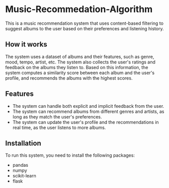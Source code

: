 # Music-Recommedation-Algorithm

This is a music recommendation system that uses content-based filtering to suggest albums to the user based on their preferences and listening history.

## How it works

The system uses a dataset of albums and their features, such as genre, mood, tempo, artist, etc. The system also collects the user's ratings and feedback on the albums they listen to. Based on this information, the system computes a similarity score between each album and the user's profile, and recommends the albums with the highest scores.

## Features

- The system can handle both explicit and implicit feedback from the user.
- The system can recommend albums from different genres and artists, as long as they match the user's preferences.
- The system can update the user's profile and the recommendations in real time, as the user listens to more albums.

## Installation

To run this system, you need to install the following packages:

- pandas
- numpy
- scikit-learn
- flask
